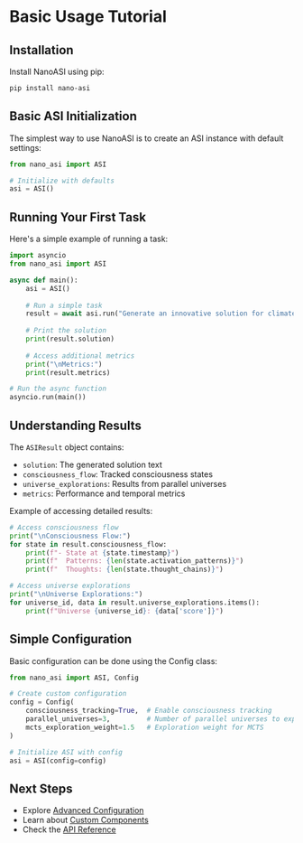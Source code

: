 # Basic Usage Tutorial

## Installation

Install NanoASI using pip:

```bash
pip install nano-asi
```

## Basic ASI Initialization

The simplest way to use NanoASI is to create an ASI instance with default settings:

```python
from nano_asi import ASI

# Initialize with defaults
asi = ASI()
```

## Running Your First Task

Here's a simple example of running a task:

```python
import asyncio
from nano_asi import ASI

async def main():
    asi = ASI()
    
    # Run a simple task
    result = await asi.run("Generate an innovative solution for climate change")
    
    # Print the solution
    print(result.solution)
    
    # Access additional metrics
    print("\nMetrics:")
    print(result.metrics)

# Run the async function
asyncio.run(main())
```

## Understanding Results

The `ASIResult` object contains:
- `solution`: The generated solution text
- `consciousness_flow`: Tracked consciousness states
- `universe_explorations`: Results from parallel universes
- `metrics`: Performance and temporal metrics

Example of accessing detailed results:

```python
# Access consciousness flow
print("\nConsciousness Flow:")
for state in result.consciousness_flow:
    print(f"- State at {state.timestamp}")
    print(f"  Patterns: {len(state.activation_patterns)}")
    print(f"  Thoughts: {len(state.thought_chains)}")

# Access universe explorations
print("\nUniverse Explorations:")
for universe_id, data in result.universe_explorations.items():
    print(f"Universe {universe_id}: {data['score']}")
```

## Simple Configuration

Basic configuration can be done using the Config class:

```python
from nano_asi import ASI, Config

# Create custom configuration
config = Config(
    consciousness_tracking=True,  # Enable consciousness tracking
    parallel_universes=3,         # Number of parallel universes to explore
    mcts_exploration_weight=1.5   # Exploration weight for MCTS
)

# Initialize ASI with config
asi = ASI(config=config)
```

## Next Steps

- Explore [Advanced Configuration](Advanced_Configuration.md)
- Learn about [Custom Components](Custom_Components.md)
- Check the [API Reference](../API_Reference/Overview.md)
